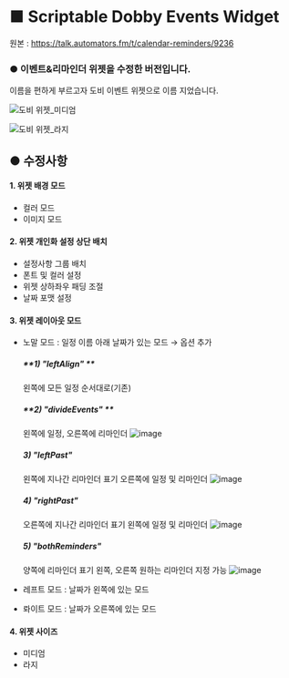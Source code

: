 # ■ Scriptable Dobby Events Widget

원본 : https://talk.automators.fm/t/calendar-reminders/9236

### ● 이벤트&리마인더 위젯을 수정한 버전입니다. 
이름을 편하게 부르고자 도비 이벤트 위젯으로 이름 지었습니다.

![도비 위젯_미디엄](https://user-images.githubusercontent.com/71208149/110639650-4e8f9200-81f3-11eb-9806-164fc6aa880d.jpg)

![도비 위젯_라지](https://user-images.githubusercontent.com/71208149/110639756-6b2bca00-81f3-11eb-81f9-679de073c253.jpg)


## ● 수정사항 

#### 1. 위젯 배경 모드 
- 컬러 모드 
- 이미지 모드


#### 2. 위젯 개인화 설정 상단 배치
- 설정사항 그룹 배치
- 폰트 및 컬러 설정
- 위젯 상하좌우 패딩 조절
- 날짜 포맷 설정


#### 3. 위젯 레이아웃 모드
- 노말 모드 : 일정 이름 아래 날짜가 있는 모드
  → 옵션 추가

  ##### **1) "leftAlign" **
  왼쪽에 모든 일정 순서대로(기존)

  ##### **2) "divideEvents" **
  왼쪽에 일정, 오른쪽에 리마인더
  ![image](https://user-images.githubusercontent.com/71208149/113476851-0fcebe00-94b9-11eb-806d-387ec329938a.png)

  ##### **3) "leftPast"**
  왼쪽에 지나간 리마인더 표기
  오른쪽에 일정 및 리마인더
  ![image](https://user-images.githubusercontent.com/71208149/113476862-1c531680-94b9-11eb-9919-f9d741380a9c.png)

  ##### **4) "rightPast"**
  오른쪽에 지나간 리마인더 표기
  왼쪽에 일정 및 리마인더
  ![image](https://user-images.githubusercontent.com/71208149/113476868-22e18e00-94b9-11eb-938d-4fe41584b7a8.png)

  ##### **5) "bothReminders"**
  양쪽에 리마인더 표기 
  왼쪽, 오른쪽 원하는 리마인더 지정 가능
  ![image](https://user-images.githubusercontent.com/71208149/113476879-2d9c2300-94b9-11eb-98ae-dafd987b5c3b.png)

- 레프트 모드 : 날짜가 왼쪽에 있는 모드
- 롸이트 모드 : 날짜가 오른쪽에 있는 모드


#### 4. 위젯 사이즈 
- 미디엄
- 라지
